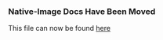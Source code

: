 ### Native-Image Docs Have Been Moved
This file can now be found [here](../docs/reference-manual/native-image/README.md)